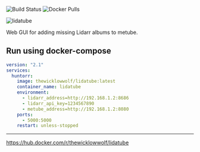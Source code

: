 ![Build Status](https://github.com/TheWicklowWolf/LidaTube/actions/workflows/main.yml/badge.svg)
![Docker Pulls](https://img.shields.io/docker/pulls/thewicklowwolf/lidatube.svg)

<p align="center">

  ![lidatube](https://github.com/TheWicklowWolf/LidaTube/assets/111055425/81b23a80-a42e-41b4-9acc-6072692620da)

</p>

Web GUI for adding missing Lidarr albums to metube.


## Run using docker-compose

```yaml
version: "2.1"
services:
  huntorr:
    image: thewicklowwolf/lidatube:latest
    container_name: lidatube
    environment:
      - lidarr_address=http://192.168.1.2:8686
      - lidarr_api_key=1234567890
      - metube_address=http://192.168.1.2:8080
    ports:
      - 5000:5000
    restart: unless-stopped
```

---
https://hub.docker.com/r/thewicklowwolf/lidatube
